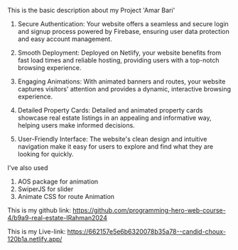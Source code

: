 This is the basic description about my Project 'Amar Bari'

1. Secure Authentication: Your website offers a seamless and secure login and signup process powered by Firebase, ensuring user data protection and easy account management.

2. Smooth Deployment: Deployed on Netlify, your website benefits from fast load times and reliable hosting, providing users with a top-notch browsing experience.

3. Engaging Animations: With animated banners and routes, your website captures visitors' attention and provides a dynamic, interactive browsing experience.

4. Detailed Property Cards: Detailed and animated property cards showcase real estate listings in an appealing and informative way, helping users make informed decisions.

5. User-Friendly Interface: The website's clean design and intuitive navigation make it easy for users to explore and find what they are looking for quickly.

I've also used 
1. AOS package for animation
2. SwiperJS for slider
3. Animate CSS for route Animation

This is my github link: https://github.com/programming-hero-web-course-4/b9a9-real-estate-IRahman2024

This is my Live-link: https://662157e5e6b6320078b35a78--candid-choux-120b1a.netlify.app/